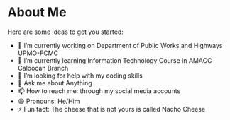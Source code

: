 # About Me

Here are some ideas to get you started:

- 🔭 I’m currently working on Department of Public Works and Highways UPMO-FCMC
- 🌱 I’m currently learning Information Technology Course in AMACC Caloocan Branch
- 🤔 I’m looking for help with my coding skills
- 💬 Ask me about Anything
- 📫 How to reach me: through my social media accounts
- 😄 Pronouns: He/Him
- ⚡ Fun fact: The cheese that is not yours is called Nacho Cheese
